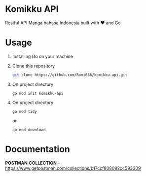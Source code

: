 # Komikku API
Restful API Manga bahasa Indonesia built with ❤️ and Go

# Usage

1. Installing Go on your machine
   
2. Clone this repository
    ```bash
    git clone https://github.com/Romi666/komikku-api.git
    ```
3. On project directory
    ```
   go mod init komikku-api
   ```

4. On project directory
    ```
   go mod tidy
   ```
   or 
    ```
   go mod download
   ```
   
# Documentation

__POSTMAN__ __COLLECTION__ = https://www.getpostman.com/collections/b17ccf808092cc593309